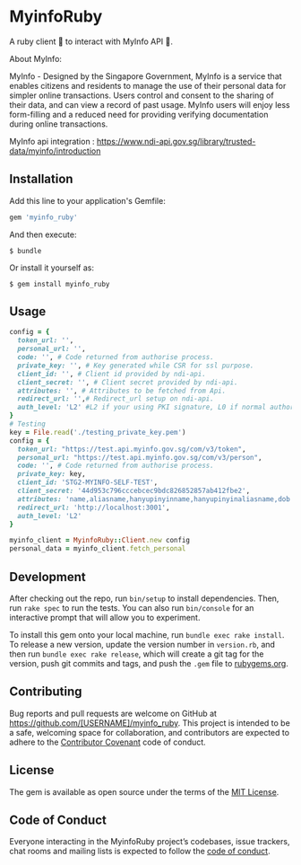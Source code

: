 # MyinfoRuby

A ruby client :gem: to interact with MyInfo API :purple_heart:.

About MyInfo:

MyInfo - Designed by the Singapore Government, MyInfo is a service that enables citizens and residents to manage the use of their personal data for simpler online transactions. Users control and consent to the sharing of their data, and can view a record of past usage. MyInfo users will enjoy less form-filling and a reduced need for providing verifying documentation during online transactions.

MyInfo api integration : https://www.ndi-api.gov.sg/library/trusted-data/myinfo/introduction

## Installation

Add this line to your application's Gemfile:

```ruby
gem 'myinfo_ruby'
```

And then execute:

    $ bundle

Or install it yourself as:

    $ gem install myinfo_ruby

## Usage
```ruby
config = {
  token_url: '',
  personal_url: '',
  code: '', # Code returned from authorise process.
  private_key: '', # Key generated while CSR for ssl purpose.
  client_id: '', # Client id provided by ndi-api.
  client_secret: '', # Client secret provided by ndi-api.
  attributes: '', # Attributes to be fetched from Api.
  redirect_url: '',# Redirect_url setup on ndi-api.
  auth_level: 'L2' #L2 if your using PKI signature, L0 if normal authorisation.
}
# Testing
key = File.read('./testing_private_key.pem')
config = {
  token_url: "https://test.api.myinfo.gov.sg/com/v3/token",
  personal_url: "https://test.api.myinfo.gov.sg/com/v3/person",
  code: '', # Code returned from authorise process.
  private_key: key,
  client_id: 'STG2-MYINFO-SELF-TEST',
  client_secret: '44d953c796cccebcec9bdc826852857ab412fbe2',
  attributes: 'name,aliasname,hanyupinyinname,hanyupinyinaliasname,dob',
  redirect_url: 'http://localhost:3001',
  auth_level: 'L2'
}

myinfo_client = MyinfoRuby::Client.new config
personal_data = myinfo_client.fetch_personal

```


## Development

After checking out the repo, run `bin/setup` to install dependencies. Then, run `rake spec` to run the tests. You can also run `bin/console` for an interactive prompt that will allow you to experiment.

To install this gem onto your local machine, run `bundle exec rake install`. To release a new version, update the version number in `version.rb`, and then run `bundle exec rake release`, which will create a git tag for the version, push git commits and tags, and push the `.gem` file to [rubygems.org](https://rubygems.org).

## Contributing

Bug reports and pull requests are welcome on GitHub at https://github.com/[USERNAME]/myinfo_ruby. This project is intended to be a safe, welcoming space for collaboration, and contributors are expected to adhere to the [Contributor Covenant](http://contributor-covenant.org) code of conduct.

## License

The gem is available as open source under the terms of the [MIT License](https://opensource.org/licenses/MIT).

## Code of Conduct

Everyone interacting in the MyinfoRuby project’s codebases, issue trackers, chat rooms and mailing lists is expected to follow the [code of conduct](https://github.com/[USERNAME]/myinfo_ruby/blob/master/CODE_OF_CONDUCT.md).
